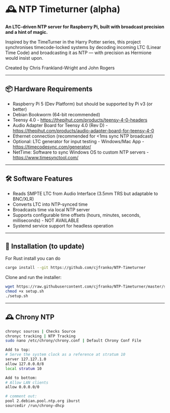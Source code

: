 ﻿# 🕰️ NTP Timeturner (alpha)

**An LTC-driven NTP server for Raspberry Pi, built with broadcast precision and a hint of magic.**

Inspired by the TimeTurner in the Harry Potter series, this project synchronises timecode-locked systems by decoding incoming LTC (Linear Time Code) and broadcasting it as NTP — with precision as Hermione would insist upon.

Created by Chris Frankland-Wright and John Rogers

---

## 📦 Hardware Requirements

- Raspberry Pi 5 (Dev Platform) but should be supported by Pi v3 (or better)
- Debian Bookworm (64-bit recommended)
- Teensy 4.0 - https://thepihut.com/products/teensy-4-0-headers
- Audio Adapter Board for Teensy 4.0 (Rev D) - https://thepihut.com/products/audio-adapter-board-for-teensy-4-0
- Ethernet connection (recommended for <1ms sync NTP broadcast)
- Optional: LTC generator for input testing - Windows/Mac App - https://timecodesync.com/generator/
- NetTime: Software to sync Windows OS to custom NTP servers - https://www.timesynctool.com/
---

## 🛠️ Software Features

- Reads SMPTE LTC from Audio Interface (3.5mm TRS but adaptable to BNC/XLR)
- Converts LTC into NTP-synced time
- Broadcasts time via local NTP server
- Supports configurable time offsets (hours, minutes, seconds, milliseconds) - NOT AVAILABLE
- Systemd service support for headless operation

---

## 🚀 Installation (to update)


For Rust install you can do 
```bash
cargo install --git https://github.com/cjfranko/NTP-Timeturner
```
Clone and run the installer:

```bash
wget https://raw.githubusercontent.com/cjfranko/NTP-Timeturner/master/setup.sh
chmod +x setup.sh
./setup.sh
```

---
## 🕰️ Chrony NTP 
```bash
chronyc sources | Checks Source
chronyc tracking | NTP Tracking
sudo nano /etc/chrony/chrony.conf | Default Chrony Conf File

Add to top:
# Serve the system clock as a reference at stratum 10
server 127.127.1.0
allow 127.0.0.0/8
local stratum 10

Add to bottom:
# Allow LAN clients
allow 0.0.0.0/0

# comment out:
pool 2.debian.pool.ntp.org iburst
sourcedir /run/chrony-dhcp
```

